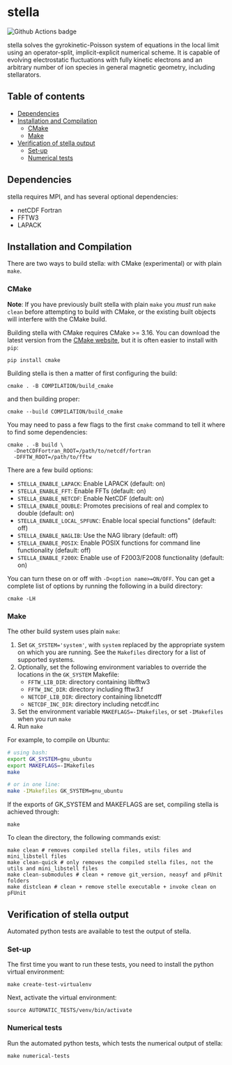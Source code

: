 # stella

![Github Actions badge](https://github.com/stellaGK/stella/actions/workflows/tests.yml/badge.svg)

stella solves the gyrokinetic-Poisson system of equations in the local limit
using an operator-split, implicit-explicit numerical scheme. It is capable of
evolving electrostatic fluctuations with fully kinetic electrons and an
arbitrary number of ion species in general magnetic geometry, including
stellarators.


## Table of contents
  * [Dependencies](#dependencies)
  * [Installation and Compilation](#installation-and-compilation)
    + [CMake](#cmake)
    + [Make](#make)
  * [Verification of stella output](#verification-of-stella-output)
    + [Set-up](#set-up)
    + [Numerical tests](#numerical-tests)


## Dependencies

stella requires MPI, and has several optional dependencies:

- netCDF Fortran
- FFTW3
- LAPACK



## Installation and Compilation

There are two ways to build stella: with CMake (experimental) or with
plain `make`.


### CMake

**Note**: If you have previously built stella with plain `make` you
_must_ run `make clean` before attempting to build with CMake, or the
existing built objects will interfere with the CMake build.

Building stella with CMake requires CMake >= 3.16. You can download
the latest version from the [CMake
website](https://cmake.org/download/), but it is often easier to
install with `pip`:

```
pip install cmake
```

Building stella is then a matter of first configuring the build:

```
cmake . -B COMPILATION/build_cmake
```

and then building proper:

```
cmake --build COMPILATION/build_cmake
```

You may need to pass a few flags to the first `cmake` command to tell
it where to find some dependencies:

```
cmake . -B build \
  -DnetCDFFortran_ROOT=/path/to/netcdf/fortran
  -DFFTW_ROOT=/path/to/fftw
```

There are a few build options:

- `STELLA_ENABLE_LAPACK`: Enable LAPACK (default: on)
- `STELLA_ENABLE_FFT`: Enable FFTs (default: on)
- `STELLA_ENABLE_NETCDF`: Enable NetCDF (default: on)
- `STELLA_ENABLE_DOUBLE`: Promotes precisions of real and complex to double
  (default: on)
- `STELLA_ENABLE_LOCAL_SPFUNC`: Enable local special functions" (default: off)
- `STELLA_ENABLE_NAGLIB`: Use the NAG library (default: off)
- `STELLA_ENABLE_POSIX`: Enable POSIX functions for command line functionality
  (default: off)
- `STELLA_ENABLE_F200X`: Enable use of F2003/F2008 functionality (default: on)

You can turn these on or off with `-D<option name>=ON/OFF`. You can
get a complete list of options by running the following in a build
directory:

```
cmake -LH
```


### Make

The other build system uses plain `make`:

1. Set `GK_SYSTEM='system'`, with `system` replaced by the appropriate system on
   which you are running. See the `Makefiles` directory for a list of supported
   systems.
2. Optionally, set the following environment variables to override the locations
   in the `GK_SYSTEM` Makefile:
   - `FFTW_LIB_DIR`: directory containing libfftw3
   - `FFTW_INC_DIR`: directory including fftw3.f
   - `NETCDF_LIB_DIR`: directory containing libnetcdff
   - `NETCDF_INC_DIR`: directory including netcdf.inc
4. Set the environment variable `MAKEFLAGS=-IMakefiles`, or set `-IMakefiles`
   when you run `make`
5. Run `make`

For example, to compile on Ubuntu:

```bash
# using bash:
export GK_SYSTEM=gnu_ubuntu
export MAKEFLAGS=-IMakefiles
make

# or in one line:
make -IMakefiles GK_SYSTEM=gnu_ubuntu
```
If the exports of GK_SYSTEM and MAKEFLAGS are set, compiling stella is achieved through:
```
make
```
To clean the directory, the following commands exist:
```
make clean # removes compiled stella files, utils files and mini_libstell files
make clean-quick # only removes the compiled stella files, not the utils and mini_libstell files
make clean-submodules # clean + remove git_version, neasyf and pFUnit folders
make distclean # clean + remove stelle executable + invoke clean on pFUnit
```

## Verification of stella output

Automated python tests are available to test the output of stella. 

### Set-up
The first time you want to run these tests, you need to install the python virtual environment:
```
make create-test-virtualenv
```
Next, activate the virtual environment:
```
source AUTOMATIC_TESTS/venv/bin/activate
```

### Numerical tests
Run the automated python tests, which tests the numerical output of stella:
```
make numerical-tests
```


